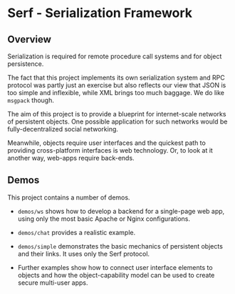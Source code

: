 Serf - Serialization Framework
==============================

Overview
--------

Serialization is required for remote procedure call systems and for
object persistence.

The fact that this project implements its own serialization system and
RPC protocol was partly just an exercise but also reflects our view
that JSON is too simple and inflexible, while XML brings too much baggage.
We do like `msgpack` though.

The aim of this project is to provide a blueprint for
internet-scale networks of persistent objects. One possible
application for such networks would be fully-decentralized social
networking.

Meanwhile, objects require user interfaces and the quickest path to
providing cross-platform interfaces is web technology. Or, to look at
it another way, web-apps require back-ends.

Demos
-----

This project contains a number of demos.

* `demos/ws` shows how to develop a backend for a single-page web app,
  using only the most basic Apache or Nginx configurations.

* `demos/chat` provides a realistic example.

* `demos/simple` demonstrates the basic mechanics of persistent objects
  and their links. It uses only the Serf protocol.

* Further examples show how to connect user interface elements to
  objects and how the object-capability model can be used to create
  secure multi-user apps.
